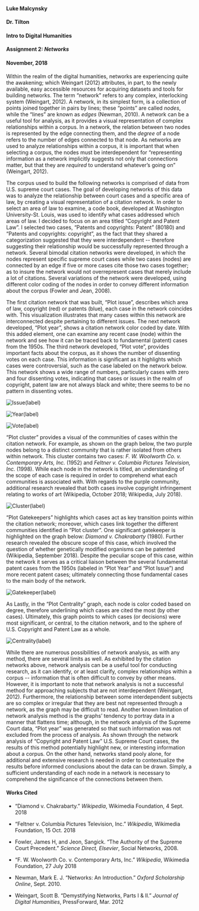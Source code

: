 #### Luke Malcynsky
#### Dr. Tilton
#### Intro to Digital Humanities
#### Assignment 2: *Networks*
#### November, 2018



Within the realm of the digital humanities, networks are experiencing quite the awakening; which Weingart (2012) attributes, in part, to the newly available, easy accessible resources for acquiring datasets and tools for building networks. The term “network” refers to any complex, interlocking system (Weingart, 2012). A network, in its simplest form, is a collection of points joined together in pairs by lines; these “points” are called *nodes*, while the “lines” are known as *edges* (Newman, 2010). A network can be a useful tool for analysis, as it provides a visual representation of complex relationships within a corpus. In a network, the relation between two nodes is represented by the edge connecting them, and the *degree* of a node refers to the number of edges connected to that node. As networks are used to analyze relationships within a corpus, it is important that when selecting a corpus, the nodes must be interdependent for “representing information as a network implicitly suggests not only that connections matter, but that they are *required* to understand whatever’s going on” (Weingart, 2012).


The corpus used to build the following networks is comprised of data from U.S. supreme court cases. The goal of developing networks of this data was to analyze the relationship between court cases and a specific area of law, by creating a visual representation of a citation network. In order to select an area of law to examine, a code book, developed at Washington University-St. Louis, was used to identify what cases addressed which areas of law. I decided to focus on an area titled “Copyright and Patent Law”. I selected two cases, “Patents and copyrights: Patent” (80180) and “Patents and copyrights: copyright”, as the fact that they shared a categorization suggested that they were interdependent -- therefore suggesting their relationship would be successfully represented through a network. Several bimodal citation networks were developed, in which the nodes represent specific supreme court cases while two cases (nodes) are connected by an edge if five or more cases cite those two cases together; as to insure the network would not overrepresent cases that merely include a lot of citations. Several variations of the network were developed, using different color coding of the nodes in order to convey different information about the corpus (Fowler and Jean, 2008).


The first citation network that was built, “Plot issue”, describes which area of law, copyright (red) or patents (blue), each case in the network coincides with. This visualization illustrates that many cases within this network are interconnected despite pertaining to different issues. The next network developed, “Plot year”, shows a citation network color coded by date. With this added element, one can examine any recent case (node) within the network and see how it can be traced back to fundamental (patent) cases from the 1950s. The third network developed, “Plot vote”, provides important facts about the corpus, as it shows the number of dissenting votes on each case. This information is significant as it highlights which cases were controversial, such as the case labeled on the network below. This network shows a wide range of numbers, particularly cases with zero and four dissenting votes, indicating that cases or issues in the realm of copyright, patent law are not always black and white; there seems to be no pattern in dissenting votes.


![Issue(label)](https://github.com/introdh/intro-dh2018-Lmalcynsky/blob/master/images/Issue(label).png)


![Year(label)](https://github.com/introdh/intro-dh2018-Lmalcynsky/blob/master/images/Year(label).png)


![Vote(label)](https://github.com/introdh/intro-dh2018-Lmalcynsky/blob/master/images/Vote(label).png)


“Plot cluster” provides a visual of the communities of cases within the citation network. For example, as shown on the graph below, the two purple nodes belong to a distinct community that is rather isolated from others within network. This cluster contains two cases: *F. W. Woolworth Co. v. Contemporary Arts, Inc.* (1952) and *Feltner v. Columbia Pictures Television, Inc.* (1998). While each node in the network is titled, an understanding of the scope of each case is required in order to comprehend what each communities is associated with. With regards to the purple community, additional research revealed that both cases involve copyright infringement relating to works of art (Wikipedia, October 2018; Wikipedia, July 2018). 


![Cluster(label)](https://github.com/introdh/intro-dh2018-Lmalcynsky/blob/master/images/Cluster%20(label).png)


“Plot Gatekeepers” highlights which cases act as key transition points within the citation network; moreover, which cases link together the different communities identified in “Plot cluster”. One significant gatekeeper is highlighted on the graph below: *Diamond v. Chakrabarty* (1980). Further research revealed the obscure scope of this case, which involved  the question of whether genetically modified organisms can be patented (Wikipedia, September 2018). Despite the peculiar scope of this case, within the network it serves as a critical liaison between the several fundamental patent cases from the 1950s (labeled in “Plot Year” and “Plot Issue”) and more recent patent cases; ultimately connecting those fundamental cases to the main body of the network.      


![Gatekeeper(label)](https://github.com/introdh/intro-dh2018-Lmalcynsky/blob/master/images/Gatekeeper(label).png)


As Lastly, in the “Plot Centrality” graph, each node is color coded based on degree, therefore underlining which cases are cited the most (by other cases). Ultimately, this graph points to which cases (or decisions) were most significant, or central, to the citation network, and to the sphere of U.S. Copyright and Patent Law as a whole.

![Centrality(label)](https://github.com/introdh/intro-dh2018-Lmalcynsky/blob/master/images/Centrality(label).png)


While there are numerous possibilities of network analysis, as with any method, there are several limits as well. As exhibited by the citation networks above, network analysis can be a useful tool for conducting research, as it can identify, or at least clarify, complex relationships within a corpus -- information that is often difficult to convey by other means. However, it is important to note that network analysis is not a successful method for approaching subjects that are not interdependent (Weingart, 2012). Furthermore, the relationship between some interdependent subjects are so complex or irregular that they are best not represented through a network, as the graph may be difficult to read. Another known limitation of network analysis method is the graphs’ tendency to portray data in a manner that flattens time; although, in the network analysis of the Supreme Court data, “Plot year” was generated so that such information was not excluded from the process of analysis. As shown through the network analysis of “Copyright and Patent Law” U.S. Supreme Court cases, the results of this method potentially highlight new, or interesting information about a corpus. On the other hand, networks stand pooly alone, for additional and extensive research is needed in order to contextualize the results before informed conclusions about the data can be drawn. Simply, a sufficient understanding of each node in a network is necessary to comprehend the significance of the connections between them.


#### Works Cited


* “Diamond v. Chakrabarty.” *Wikipedia*, Wikimedia Foundation, 4 Sept. 2018


* “Feltner v. Columbia Pictures Television, Inc.” *Wikipedia*, Wikimedia Foundation, 15 Oct. 2018


* Fowler, James H, and Jeon, Sangick. “The Authority of the Supreme Court Precedent.” *Science Direct, Elsevier*, Social Networks, 2008.


* “F. W. Woolworth Co. v. Contemporary Arts, Inc.” *Wikipedia*, Wikimedia Foundation, 27 July 2018


* Newman, Mark E. J. “Networks: An Introduction.” *Oxford Scholarship Online*, Sept. 2010.


* Weingart, Scott B. “Demystifying Networks, Parts I & II.” *Journal of Digital Humanities*, PressForward, Mar. 2012






